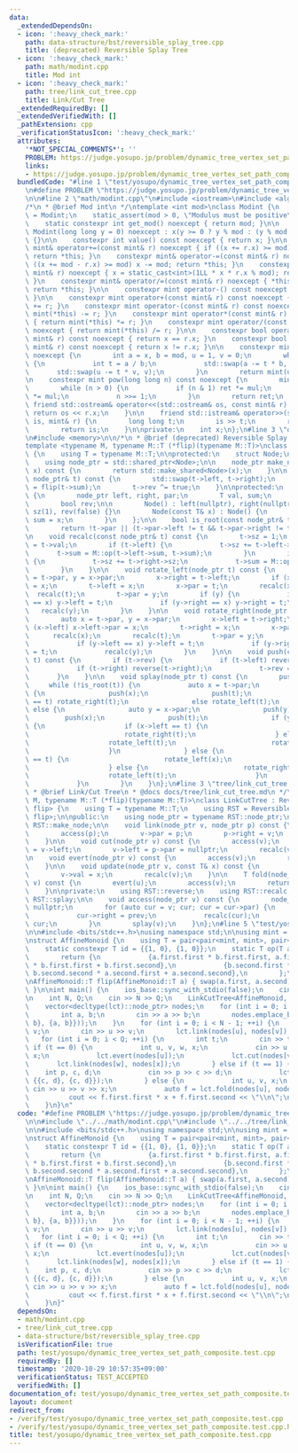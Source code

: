 ```yaml
---
data:
  _extendedDependsOn:
  - icon: ':heavy_check_mark:'
    path: data-structure/bst/reversible_splay_tree.cpp
    title: (deprecated) Reversible Splay Tree
  - icon: ':heavy_check_mark:'
    path: math/modint.cpp
    title: Mod int
  - icon: ':heavy_check_mark:'
    path: tree/link_cut_tree.cpp
    title: Link/Cut Tree
  _extendedRequiredBy: []
  _extendedVerifiedWith: []
  _pathExtension: cpp
  _verificationStatusIcon: ':heavy_check_mark:'
  attributes:
    '*NOT_SPECIAL_COMMENTS*': ''
    PROBLEM: https://judge.yosupo.jp/problem/dynamic_tree_vertex_set_path_composite
    links:
    - https://judge.yosupo.jp/problem/dynamic_tree_vertex_set_path_composite
  bundledCode: "#line 1 \"test/yosupo/dynamic_tree_vertex_set_path_composite.test.cpp\"\
    \n#define PROBLEM \"https://judge.yosupo.jp/problem/dynamic_tree_vertex_set_path_composite\"\
    \n\n#line 2 \"math/modint.cpp\"\n#include <iostream>\n#include <algorithm>\n\n\
    /*\n * @brief Mod int\n */\ntemplate <int mod>\nclass Modint {\n    using mint\
    \ = Modint;\n    static_assert(mod > 0, \"Modulus must be positive\");\n\npublic:\n\
    \    static constexpr int get_mod() noexcept { return mod; }\n\n    constexpr\
    \ Modint(long long y = 0) noexcept : x(y >= 0 ? y % mod : (y % mod + mod) % mod)\
    \ {}\n\n    constexpr int value() const noexcept { return x; }\n\n    constexpr\
    \ mint& operator+=(const mint& r) noexcept { if ((x += r.x) >= mod) x -= mod;\
    \ return *this; }\n    constexpr mint& operator-=(const mint& r) noexcept { if\
    \ ((x += mod - r.x) >= mod) x -= mod; return *this; }\n    constexpr mint& operator*=(const\
    \ mint& r) noexcept { x = static_cast<int>(1LL * x * r.x % mod); return *this;\
    \ }\n    constexpr mint& operator/=(const mint& r) noexcept { *this *= r.inv();\
    \ return *this; }\n\n    constexpr mint operator-() const noexcept { return mint(-x);\
    \ }\n\n    constexpr mint operator+(const mint& r) const noexcept { return mint(*this)\
    \ += r; }\n    constexpr mint operator-(const mint& r) const noexcept { return\
    \ mint(*this) -= r; }\n    constexpr mint operator*(const mint& r) const noexcept\
    \ { return mint(*this) *= r; }\n    constexpr mint operator/(const mint& r) const\
    \ noexcept { return mint(*this) /= r; }\n\n    constexpr bool operator==(const\
    \ mint& r) const noexcept { return x == r.x; }\n    constexpr bool operator!=(const\
    \ mint& r) const noexcept { return x != r.x; }\n\n    constexpr mint inv() const\
    \ noexcept {\n        int a = x, b = mod, u = 1, v = 0;\n        while (b > 0)\
    \ {\n            int t = a / b;\n            std::swap(a -= t * b, b);\n     \
    \       std::swap(u -= t * v, v);\n        }\n        return mint(u);\n    }\n\
    \n    constexpr mint pow(long long n) const noexcept {\n        mint ret(1), mul(x);\n\
    \        while (n > 0) {\n            if (n & 1) ret *= mul;\n            mul\
    \ *= mul;\n            n >>= 1;\n        }\n        return ret;\n    }\n\n   \
    \ friend std::ostream& operator<<(std::ostream& os, const mint& r) {\n       \
    \ return os << r.x;\n    }\n\n    friend std::istream& operator>>(std::istream&\
    \ is, mint& r) {\n        long long t;\n        is >> t;\n        r = mint(t);\n\
    \        return is;\n    }\n\nprivate:\n    int x;\n};\n#line 3 \"data-structure/bst/reversible_splay_tree.cpp\"\
    \n#include <memory>\n\n/*\n * @brief (deprecated) Reversible Splay Tree\n */\n\
    template <typename M, typename M::T (*flip)(typename M::T)>\nclass ReversibleSplayTree\
    \ {\n    using T = typename M::T;\n\nprotected:\n    struct Node;\n\npublic:\n\
    \    using node_ptr = std::shared_ptr<Node>;\n\n    node_ptr make_node(const T&\
    \ x) const {\n        return std::make_shared<Node>(x);\n    }\n\n    void reverse(const\
    \ node_ptr& t) const {\n        std::swap(t->left, t->right);\n        t->sum\
    \ = flip(t->sum);\n        t->rev ^= true;\n    }\n\nprotected:\n    struct Node\
    \ {\n        node_ptr left, right, par;\n        T val, sum;\n        int sz;\n\
    \        bool rev;\n\n        Node() : left(nullptr), right(nullptr), par(nullptr),\
    \ sz(1), rev(false) {}\n        Node(const T& x) : Node() {\n            val =\
    \ sum = x;\n        }\n    };\n\n    bool is_root(const node_ptr& t) const {\n\
    \        return !t->par || (t->par->left != t && t->par->right != t);\n    }\n\
    \n    void recalc(const node_ptr& t) const {\n        t->sz = 1;\n        t->sum\
    \ = t->val;\n        if (t->left) {\n            t->sz += t->left->sz;\n     \
    \       t->sum = M::op(t->left->sum, t->sum);\n        }\n        if (t->right)\
    \ {\n            t->sz += t->right->sz;\n            t->sum = M::op(t->sum, t->right->sum);\n\
    \        }\n    }\n\n    void rotate_left(node_ptr t) const {\n        auto x\
    \ = t->par, y = x->par;\n        x->right = t->left;\n        if (x->right) x->right->par\
    \ = x;\n        t->left = x;\n        x->par = t;\n        recalc(x);\n      \
    \  recalc(t);\n        t->par = y;\n        if (y) {\n            if (y->left\
    \ == x) y->left = t;\n            if (y->right == x) y->right = t;\n         \
    \   recalc(y);\n        }\n    }\n\n    void rotate_right(node_ptr t) const {\n\
    \        auto x = t->par, y = x->par;\n        x->left = t->right;\n        if\
    \ (x->left) x->left->par = x;\n        t->right = x;\n        x->par = t;\n  \
    \      recalc(x);\n        recalc(t);\n        t->par = y;\n        if (y) {\n\
    \            if (y->left == x) y->left = t;\n            if (y->right == x) y->right\
    \ = t;\n            recalc(y);\n        }\n    }\n\n    void push(const node_ptr&\
    \ t) const {\n        if (t->rev) {\n            if (t->left) reverse(t->left);\n\
    \            if (t->right) reverse(t->right);\n            t->rev = false;\n \
    \       }\n    }\n\n    void splay(node_ptr t) const {\n        push(t);\n   \
    \     while (!is_root(t)) {\n            auto x = t->par;\n            if (is_root(x))\
    \ {\n                push(x);\n                push(t);\n                if (x->left\
    \ == t) rotate_right(t);\n                else rotate_left(t);\n            }\
    \ else {\n                auto y = x->par;\n                push(y);\n       \
    \         push(x);\n                push(t);\n                if (y->left == x)\
    \ {\n                    if (x->left == t) {\n                        rotate_right(x);\n\
    \                        rotate_right(t);\n                    } else {\n    \
    \                    rotate_left(t);\n                        rotate_right(t);\n\
    \                    }\n                } else {\n                    if (x->right\
    \ == t) {\n                        rotate_left(x);\n                        rotate_left(t);\n\
    \                    } else {\n                        rotate_right(t);\n    \
    \                    rotate_left(t);\n                    }\n                }\n\
    \            }\n        }\n    }\n};\n#line 3 \"tree/link_cut_tree.cpp\"\n\n/*\n\
    \ * @brief Link/Cut Tree\n * @docs docs/tree/link_cut_tree.md\n */\ntemplate <typename\
    \ M, typename M::T (*flip)(typename M::T)>\nclass LinkCutTree : ReversibleSplayTree<M,\
    \ flip> {\n    using T = typename M::T;\n    using RST = ReversibleSplayTree<M,\
    \ flip>;\n\npublic:\n    using node_ptr = typename RST::node_ptr;\n\n    using\
    \ RST::make_node;\n\n    void link(node_ptr v, node_ptr p) const {\n        evert(v);\n\
    \        access(p);\n        v->par = p;\n        p->right = v;\n        recalc(p);\n\
    \    }\n\n    void cut(node_ptr v) const {\n        access(v);\n        auto p\
    \ = v->left;\n        v->left = p->par = nullptr;\n        recalc(v);\n    }\n\
    \n    void evert(node_ptr v) const {\n        access(v);\n        reverse(v);\n\
    \    }\n\n    void update(node_ptr v, const T& x) const {\n        access(v);\n\
    \        v->val = x;\n        recalc(v);\n    }\n\n    T fold(node_ptr u, node_ptr\
    \ v) const {\n        evert(u);\n        access(v);\n        return v->sum;\n\
    \    }\n\nprivate:\n    using RST::reverse;\n    using RST::recalc;\n    using\
    \ RST::splay;\n\n    void access(node_ptr v) const {\n        node_ptr prev =\
    \ nullptr;\n        for (auto cur = v; cur; cur = cur->par) {\n            splay(cur);\n\
    \            cur->right = prev;\n            recalc(cur);\n            prev =\
    \ cur;\n        }\n        splay(v);\n    }\n};\n#line 5 \"test/yosupo/dynamic_tree_vertex_set_path_composite.test.cpp\"\
    \n\n#include <bits/stdc++.h>\nusing namespace std;\n\nusing mint = Modint<998244353>;\n\
    \nstruct AffineMonoid {\n    using T = pair<pair<mint, mint>, pair<mint, mint>>;\n\
    \    static constexpr T id = {{1, 0}, {1, 0}};\n    static T op(T a, T b) {\n\
    \        return {\n            {a.first.first * b.first.first, a.first.second\
    \ * b.first.first + b.first.second},\n            {b.second.first * a.second.first,\
    \ b.second.second * a.second.first + a.second.second},\n        };\n    }\n};\n\
    \nAffineMonoid::T flip(AffineMonoid::T a) { swap(a.first, a.second); return a;\
    \ }\n\nint main() {\n    ios_base::sync_with_stdio(false);\n    cin.tie(nullptr);\n\
    \n    int N, Q;\n    cin >> N >> Q;\n    LinkCutTree<AffineMonoid, flip> lct;\n\
    \    vector<decltype(lct)::node_ptr> nodes;\n    for (int i = 0; i < N; ++i) {\n\
    \        int a, b;\n        cin >> a >> b;\n        nodes.emplace_back(lct.make_node({{a,\
    \ b}, {a, b}}));\n    }\n    for (int i = 0; i < N - 1; ++i) {\n        int u,\
    \ v;\n        cin >> u >> v;\n        lct.link(nodes[u], nodes[v]);\n    }\n \
    \   for (int i = 0; i < Q; ++i) {\n        int t;\n        cin >> t;\n       \
    \ if (t == 0) {\n            int u, v, w, x;\n            cin >> u >> v >> w >>\
    \ x;\n            lct.evert(nodes[u]);\n            lct.cut(nodes[v]);\n     \
    \       lct.link(nodes[w], nodes[x]);\n        } else if (t == 1) {\n        \
    \    int p, c, d;\n            cin >> p >> c >> d;\n            lct.update(nodes[p],\
    \ {{c, d}, {c, d}});\n        } else {\n            int u, v, x;\n           \
    \ cin >> u >> v >> x;\n            auto f = lct.fold(nodes[u], nodes[v]);\n  \
    \          cout << f.first.first * x + f.first.second << \"\\n\";\n        }\n\
    \    }\n}\n"
  code: "#define PROBLEM \"https://judge.yosupo.jp/problem/dynamic_tree_vertex_set_path_composite\"\
    \n\n#include \"../../math/modint.cpp\"\n#include \"../../tree/link_cut_tree.cpp\"\
    \n\n#include <bits/stdc++.h>\nusing namespace std;\n\nusing mint = Modint<998244353>;\n\
    \nstruct AffineMonoid {\n    using T = pair<pair<mint, mint>, pair<mint, mint>>;\n\
    \    static constexpr T id = {{1, 0}, {1, 0}};\n    static T op(T a, T b) {\n\
    \        return {\n            {a.first.first * b.first.first, a.first.second\
    \ * b.first.first + b.first.second},\n            {b.second.first * a.second.first,\
    \ b.second.second * a.second.first + a.second.second},\n        };\n    }\n};\n\
    \nAffineMonoid::T flip(AffineMonoid::T a) { swap(a.first, a.second); return a;\
    \ }\n\nint main() {\n    ios_base::sync_with_stdio(false);\n    cin.tie(nullptr);\n\
    \n    int N, Q;\n    cin >> N >> Q;\n    LinkCutTree<AffineMonoid, flip> lct;\n\
    \    vector<decltype(lct)::node_ptr> nodes;\n    for (int i = 0; i < N; ++i) {\n\
    \        int a, b;\n        cin >> a >> b;\n        nodes.emplace_back(lct.make_node({{a,\
    \ b}, {a, b}}));\n    }\n    for (int i = 0; i < N - 1; ++i) {\n        int u,\
    \ v;\n        cin >> u >> v;\n        lct.link(nodes[u], nodes[v]);\n    }\n \
    \   for (int i = 0; i < Q; ++i) {\n        int t;\n        cin >> t;\n       \
    \ if (t == 0) {\n            int u, v, w, x;\n            cin >> u >> v >> w >>\
    \ x;\n            lct.evert(nodes[u]);\n            lct.cut(nodes[v]);\n     \
    \       lct.link(nodes[w], nodes[x]);\n        } else if (t == 1) {\n        \
    \    int p, c, d;\n            cin >> p >> c >> d;\n            lct.update(nodes[p],\
    \ {{c, d}, {c, d}});\n        } else {\n            int u, v, x;\n           \
    \ cin >> u >> v >> x;\n            auto f = lct.fold(nodes[u], nodes[v]);\n  \
    \          cout << f.first.first * x + f.first.second << \"\\n\";\n        }\n\
    \    }\n}"
  dependsOn:
  - math/modint.cpp
  - tree/link_cut_tree.cpp
  - data-structure/bst/reversible_splay_tree.cpp
  isVerificationFile: true
  path: test/yosupo/dynamic_tree_vertex_set_path_composite.test.cpp
  requiredBy: []
  timestamp: '2020-10-29 10:57:35+09:00'
  verificationStatus: TEST_ACCEPTED
  verifiedWith: []
documentation_of: test/yosupo/dynamic_tree_vertex_set_path_composite.test.cpp
layout: document
redirect_from:
- /verify/test/yosupo/dynamic_tree_vertex_set_path_composite.test.cpp
- /verify/test/yosupo/dynamic_tree_vertex_set_path_composite.test.cpp.html
title: test/yosupo/dynamic_tree_vertex_set_path_composite.test.cpp
---
```

